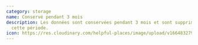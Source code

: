 ```yaml
---
category: storage
name: Conservé pendant 3 mois
description: Les données sont conservées pendant 3 mois et sont supprimées après
  cette période.
icon: https://res.cloudinary.com/helpful-places/image/upload/v1664832795/dtpr-icons/retention/yes_nudvht.svg
---
```

